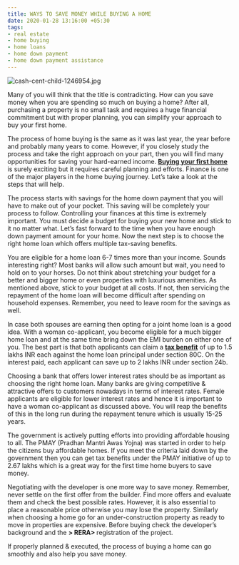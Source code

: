 ```yaml
---
title: WAYS TO SAVE MONEY WHILE BUYING A HOME
date: 2020-01-28 13:16:00 +05:30
tags:
- real estate
- home buying
- home loans
- home down payment
- home down payment assistance
---
```


![cash-cent-child-1246954.jpg](/uploads/cash-cent-child-1246954.jpg)

Many of you will think that the title is contradicting. How can you save money when you are spending so much on buying a home? After all, purchasing a property is no small task and requires a huge financial commitment but with proper planning, you can simplify your approach to buy your first home.

The process of home buying is the same as it was last year, the year before and probably many years to come. However, if you closely study the process and take the right approach on your part, then you will find many opportunities for saving your hard-earned income. **[Buying your first home](https://blog.HomeCapital.in/simplify-your-approach-to-buying-your-first-home/)** is surely exciting but it requires careful planning and efforts. Finance is one of the major players in the home buying journey. Let’s take a look at the steps that will help.

The process starts with savings for the home down payment that you will have to make out of your pocket. This saving will be completely your process to follow. Controlling your finances at this time is extremely important. You must decide a budget for buying your new home and stick to it no matter what. Let’s fast forward to the time when you have enough down payment amount for your home. Now the next step is to choose the right home loan which offers multiple tax-saving benefits.

You are eligible for a home loan 6-7 times more than your income. Sounds interesting right? Most banks will allow such amount but wait, you need to hold on to your horses. Do not think about stretching your budget for a better and bigger home or even properties with luxurious amenities. As mentioned above, stick to your budget at all costs. If not, then servicing the repayment of the home loan will become difficult after spending on household expenses. Remember, you need to leave room for the savings as well.

In case both spouses are earning then opting for a joint home loan is a good idea. With a woman co-applicant, you become eligible for a much bigger home loan and at the same time bring down the EMI burden on either one of you. The best part is that both applicants can claim a **[tax benefit](https://blog.HomeCapital.in/7-smart-income-tax-benefits-to-take-advantage-of-with-your-home-loan/)** of up to 1.5 lakhs INR each against the home loan principal under section 80C. On the interest paid, each applicant can save up to 2 lakhs INR under section 24b.

Choosing a bank that offers lower interest rates should be as important as choosing the right home loan. Many banks are giving competitive & attractive offers to customers nowadays in terms of interest rates. Female applicants are eligible for lower interest rates and hence it is important to have a woman co-applicant as discussed above. You will reap the benefits of this in the long run during the repayment tenure which is usually 15-25 years.

The government is actively putting efforts into providing affordable housing to all. The PMAY (Pradhan Mantri Awas Yojna) was started in order to help the citizens buy affordable homes. If you meet the criteria laid down by the government then you can get tax benefits under the PMAY initiative of up to 2.67 lakhs which is a great way for the first time home buyers to save money.

Negotiating with the developer is one more way to save money. Remember, never settle on the first offer from the builder. Find more offers and evaluate them and check the best possible rates. However, it is also essential to place a reasonable price otherwise you may lose the property. Similarly when choosing a home go for an under-construction property as ready to move in properties are expensive. Before buying check the developer’s background and the **> RERA> [](https://blog.HomeCapital.in/chapter-6-rera/)** registration of the project.

If properly planned & executed, the process of buying a home can go smoothly and also help you save money.
